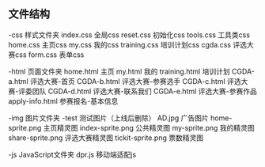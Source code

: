 ## 文件结构
 
 -css   样式文件夹
    index.css       	全局css
    reset.css       	初始化css
    tools.css       	工具类css
    home.css        	主页css
    my.css          	我的css
    training.css    	培训计划css
    cgda.css			评选大赛css
	form.css        	表单css

 -html  页面文件夹
    home.html       	主页
    my.html         	我的
    training.html   	培训计划
    CGDA-a.html  		评选大赛-首页
    CGDA-b.html  		评选大赛-参赛选手
	CGDA-c.html  		评选大赛-评委团队
	CGDA-d.html  		评选大赛-联系我们
	CGDA-e.html  		评选大赛-参赛作品
	apply-info.html 	参赛报名-基本信息

 -img   图片文件夹
    -test   			测试图片（上线后删除）
    AD.jpg  			广告图片
    home-sprite.png 	主页精灵图
    index-sprite.png	公共精灵图
    my-sprite.png		我的精灵图
    share-sprite.png	评选大赛精灵图
    tickit-sprite.png	票数精灵图 


 -js    JavaScript文件夹
    dpr.js          	移动端适配js
